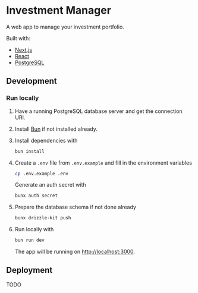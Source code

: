 # Investment Manager

A web app to manage your investment portfolio.

Built with:

- [Next.js](https://nextjs.org)
- [React](https://react.dev/)
- [PostgreSQL](https://www.postgresql.org/)

## Development

### Run locally

1. Have a running PostgreSQL database server and get the connection URI.

2. Install [Bun](https://bun.sh/) if not installed already.

3. Install dependencies with

   ```bash
   bun install
   ```

4. Create a `.env` file from `.env.example` and fill in the environment variables

   ```bash
   cp .env.example .env
   ```

   Generate an auth secret with

   ```bash
   bunx auth secret
   ```

5. Prepare the database schema if not done already

   ```bash
   bunx drizzle-kit push
   ```

6. Run locally with

   ```bash
   bun run dev
   ```

   The app will be running on [http://localhost:3000](http://localhost:3000).

## Deployment

TODO
